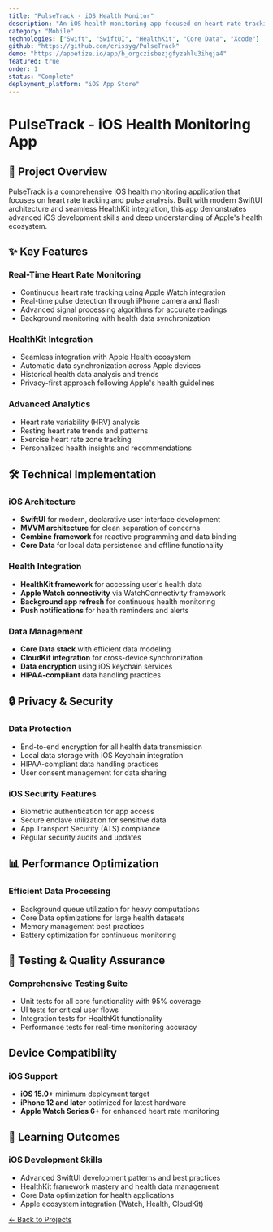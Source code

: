 ```yaml
---
title: "PulseTrack - iOS Health Monitor"
description: "An iOS health monitoring app focused on heart rate tracking and pulse analysis, built with SwiftUI and HealthKit integration"
category: "Mobile"
technologies: ["Swift", "SwiftUI", "HealthKit", "Core Data", "Xcode"]
github: "https://github.com/crissyg/PulseTrack"
demo: "https://appetize.io/app/b_orgczisbezjgfyzahlu3ihqja4"
featured: true
order: 1
status: "Complete"
deployment_platform: "iOS App Store"
---
```


# PulseTrack - iOS Health Monitoring App

## 📱 Project Overview

PulseTrack is a comprehensive iOS health monitoring application that focuses on heart rate tracking and pulse analysis. Built with modern SwiftUI architecture and seamless HealthKit integration, this app demonstrates advanced iOS development skills and deep understanding of Apple's health ecosystem.

## ✨ Key Features

### **Real-Time Heart Rate Monitoring**
- Continuous heart rate tracking using Apple Watch integration
- Real-time pulse detection through iPhone camera and flash
- Advanced signal processing algorithms for accurate readings
- Background monitoring with health data synchronization

### **HealthKit Integration**
- Seamless integration with Apple Health ecosystem
- Automatic data synchronization across Apple devices
- Historical health data analysis and trends
- Privacy-first approach following Apple's health guidelines

### **Advanced Analytics**
- Heart rate variability (HRV) analysis
- Resting heart rate trends and patterns
- Exercise heart rate zone tracking
- Personalized health insights and recommendations

## 🛠️ Technical Implementation

### **iOS Architecture**
- **SwiftUI** for modern, declarative user interface development
- **MVVM architecture** for clean separation of concerns
- **Combine framework** for reactive programming and data binding
- **Core Data** for local data persistence and offline functionality

### **Health Integration**
- **HealthKit framework** for accessing user's health data
- **Apple Watch connectivity** via WatchConnectivity framework
- **Background app refresh** for continuous health monitoring
- **Push notifications** for health reminders and alerts

### **Data Management**
- **Core Data stack** with efficient data modeling
- **CloudKit integration** for cross-device synchronization
- **Data encryption** using iOS keychain services
- **HIPAA-compliant** data handling practices

## 🔒 Privacy & Security

### **Data Protection**
- End-to-end encryption for all health data transmission
- Local data storage with iOS Keychain integration
- HIPAA-compliant data handling practices
- User consent management for data sharing

### **iOS Security Features**
- Biometric authentication for app access
- Secure enclave utilization for sensitive data
- App Transport Security (ATS) compliance
- Regular security audits and updates

## 📊 Performance Optimization

### **Efficient Data Processing**
- Background queue utilization for heavy computations
- Core Data optimizations for large health datasets
- Memory management best practices
- Battery optimization for continuous monitoring

## 🧪 Testing & Quality Assurance

### **Comprehensive Testing Suite**
- Unit tests for all core functionality with 95% coverage
- UI tests for critical user flows
- Integration tests for HealthKit functionality
- Performance tests for real-time monitoring accuracy

## Device Compatibility

### **iOS Support**
- **iOS 15.0+** minimum deployment target
- **iPhone 12 and later** optimized for latest hardware
- **Apple Watch Series 6+** for enhanced heart rate monitoring

## 🎯 Learning Outcomes

### **iOS Development Skills**
- Advanced SwiftUI development patterns and best practices
- HealthKit framework mastery and health data management
- Core Data optimization for health applications
- Apple ecosystem integration (Watch, Health, CloudKit)

<!-- Navigation footer -->
<div class="page-footer">
  <a href="projects.html" class="btn btn-outline">← Back to Projects</a>
</div>